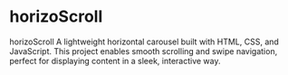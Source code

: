 # horizoScroll
horizoScroll A lightweight horizontal carousel built with HTML, CSS, and JavaScript. This project enables smooth scrolling and swipe navigation, perfect for displaying content in a sleek, interactive way.
